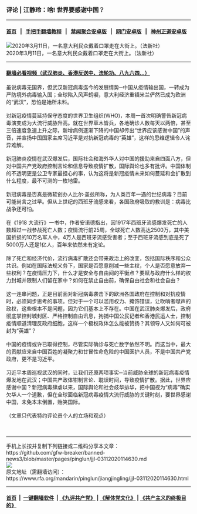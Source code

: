 ### 评论 | 江静玲：啥! 世界要感谢中国？
------------------------

#### [首页](https://github.com/gfw-breaker/banned-news3/blob/master/README.md) &nbsp;&nbsp;|&nbsp;&nbsp; [手把手翻墙教程](https://github.com/gfw-breaker/guides/wiki) &nbsp;&nbsp;|&nbsp;&nbsp; [禁闻聚合安卓版](https://github.com/gfw-breaker/bn-android) &nbsp;&nbsp;|&nbsp;&nbsp; [网门安卓版](https://github.com/oGate2/oGate) &nbsp;&nbsp;|&nbsp;&nbsp; [神州正道安卓版](https://github.com/SzzdOgate/update) 



<div id="headerimg">
 <img alt="2020年3月11日，一名意大利民众戴着口罩走在大街上。（法新社）" src="https://www.rfa.org/mandarin/pinglun/jiangjingling/jjl-03112020114630.html/000_1PS7Y3.jpg/@@images/4fd1e812-a976-4101-b0a6-9c894d429db9.jpeg" title="2020年3月11日，一名意大利民众戴着口罩走在大街上。（法新社）"/>
 <div id="headerimgcontents">
  <div id="headerimgcaption">
   <span>
    2020年3月11日，一名意大利民众戴着口罩走在大街上。（法新社）
   </span>
   <!-- zoomattribute -->
  </div>
  <!-- headerimgcaption -->
 </div>
 <!-- headerimagecontents -->
</div>

<hr/>


#### [翻墙必看视频（武汉肺炎、香港反送中、法轮功、八九六四...）](https://github.com/gfw-breaker/banned-news3/blob/master/pages/link3.md)

<div id="storytext">
 <div>
  <div class="slot_header">
  </div>
 </div>
 <p>
  虽说病毒无国界，但武汉新冠病毒迄今的发展情势─中国从疫情输出国，一转成为严防境外病毒输入国；全球陷入风声鹤唳，意大利经济重镇米兰俨然已成为欧洲的“武汉”，恐怕是始所未料。
  <br/>
  <br/>
  对新冠疫情蔓延持保守态度的世界卫生组织(WHO)，本周一首次明确警告新冠病毒演变成为大流行威胁升高。就在世界草木皆兵，各地确诊人数每天以两倍，甚至三倍速度急速上升之际，新增病例逐渐下降的中国却传出“世界应该感谢中国”的声音，并宣扬中国国家主席习近平是对抗新冠病毒的“英雄”，这样的思维逻辑令人诧异难解。
  <br/>
  <br/>
  新冠肺炎疫情在武汉爆发后，国际社会和海外华人对中国的援助来自四面八方，但对中国共产党政府控制言论和信息导致疫情扩散，国际舆论也多有批评。中国体制的不透明更是公卫专家最担心的事，认为这将是新冠疫情未来如何蔓延和会扩散到什么程度，最不可测的一枚地雷。
  <br/>
  <br/>
  新冠病毒是否真是微软创办人比尔·盖兹所称，为人类百年一遇的世纪病毒？目前可能尚言之过早。但从上世纪的西班牙流感来看，各国政府吸取的教训是：病毒比战争还可怕。
  <br/>
  <br/>
  在《1918 大流行》一书中，作者安诺德指出，因1917年西班牙流感爆发死亡的人数超过一战参战死亡人数；疫情流行前25周，全球死亡人数高达2500万，其中美国折损的10万名军人中，4万人是西班牙流感受害者；至于西班牙流感到底是死了5000万人还是1亿人，百年来依然未有定论。
  <br/>
  <br/>
  除了死亡和经济代价，流行病毒扩散还会带来政治上的改变，包括国际秩序和公众共识。例如在国际法规义务下，国家是否愿意削减一些主权，个人是否愿意放弃一些权利？在疫情压力下，什么才是安全与自由间的平衡点？要赋与政府什么样的权力封城并限制人们留在家中？如何在禁止自由前，确保自由社会和社会自由？
  <br/>
  <br/>
  这一连串问题，正是目前面对新冠病毒袭击下的欧洲各国政府在控制和对抗疫情时，必须同步思考的事项。但对于一个可以滥用权力、掩饰错误，让吹哨者噤声的政权，这些根本不是问题，因为它们基本上不存在。中国在武汉肺炎爆发后，政府彻底掌控封城封区、严格控制自由讯息，拘捕中国公民记者和香港民运人士，控制疫情顺道清理反政府细胞，这样一个极权政体怎么能被赞扬？其领导人又如何可被封为“英雄”？
  <br/>
  <br/>
  中国的疫情或许已取得控制，尽管实际确诊与死亡数字依然不明。而这当中，最大的贡献应来自中国百姓的凝聚力和甘冒性命危险的中国医护人员，不是中国共产党政府，更不是习近平。
  <br/>
  <br/>
  习近平本周巡视武汉的同时，让我们还原两项事实─当前威胁全球的新冠病毒疫情爆发地在武汉；中国共产政体钳制言论、耽误时间，导致疫情扩散。据此，世界应感谢中国？新冠病毒肆虐以来，国际舆论和社会歧华排华，把中国视为“病毒”确实欠华人一个道歉，但在全球面临新冠病毒疫情大流行威胁的关键时刻，要世界感谢中国，未免本末倒置，贻笑国际。
  <br/>
  <br/>
  （文章只代表特约评论员个人的立场和观点）
  <br/>
  <br/>
  <br/>
 </p>
</div>

<hr/>
手机上长按并复制下列链接或二维码分享本文章：<br/>
https://github.com/gfw-breaker/banned-news3/blob/master/pages/pinglun/jjl-03112020114630.md <br/>
<a href='https://github.com/gfw-breaker/banned-news3/blob/master/pages/pinglun/jjl-03112020114630.md'><img src='https://github.com/gfw-breaker/banned-news3/blob/master/pages/pinglun/jjl-03112020114630.md.png'/></a> <br/>
原文地址（需翻墙访问）：https://www.rfa.org/mandarin/pinglun/jiangjingling/jjl-03112020114630.html


------------------------
#### [首页](https://github.com/gfw-breaker/banned-news3/blob/master/README.md) &nbsp;|&nbsp; [一键翻墙软件](https://github.com/gfw-breaker/nogfw/blob/master/README.md) &nbsp;| [《九评共产党》](https://github.com/gfw-breaker/9ping.md/blob/master/README.md#九评之一评共产党是什么) | [《解体党文化》](https://github.com/gfw-breaker/jtdwh.md/blob/master/README.md) | [《共产主义的终极目的》](https://github.com/gfw-breaker/gczydzjmd.md/blob/master/README.md)


<img src='http://gfw-breaker.win/banned-news3/pages/pinglun/jjl-03112020114630.md' width='0px' height='0px'/>